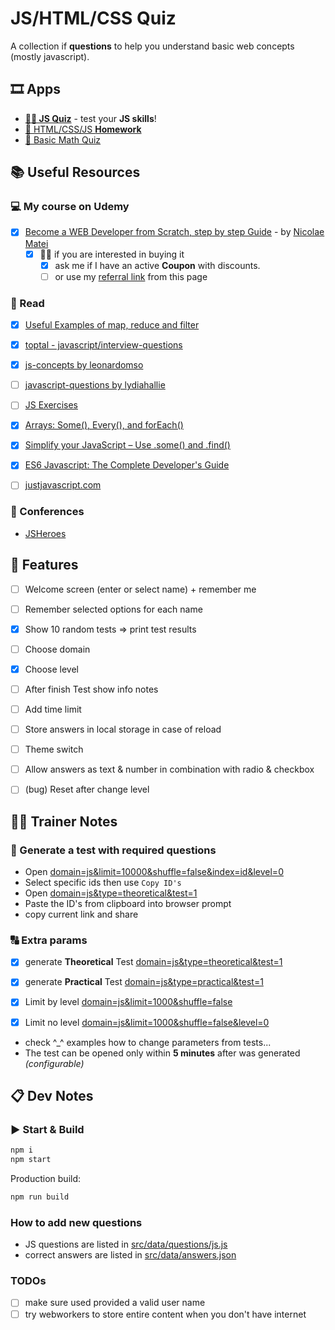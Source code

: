 # JS/HTML/CSS Quiz

A collection if **questions** to help you understand basic web concepts (mostly javascript).

## 🎞 Apps

- **[👩‍💻 JS Quiz](https://nmatei.github.io/simple-quiz-app/?domain=js&level=5)** - test your **JS skills**!
- [📗 HTML/CSS/JS **Homework**](https://nmatei.github.io/simple-quiz-app/?domain=js-homework&level=10)
- [🧮 Basic Math Quiz](https://nmatei.github.io/simple-quiz-app/?domain=math&level=22)

## 📚 Useful Resources

### ‍💻 My course on Udemy

- [x] [Become a WEB Developer from Scratch, step by step Guide](https://www.udemy.com/course/draft/4807874/?referralCode=DCED6F67EFF597AA11CE) - by [Nicolae Matei](https://nmatei.github.io/)
  - [x] 🙋‍♂️ if you are interested in buying it
    - [x] ask me if I have an active **Coupon** with discounts.
    - [ ] or use my [referral link](https://www.udemy.com/course/draft/4807874/?referralCode=DCED6F67EFF597AA11CE) from this page 

### 📖 Read

- [x] [Useful Examples of map, reduce and filter](https://link.medium.com/XezVbaWgNT)
- [x] [toptal - javascript/interview-questions](https://www.toptal.com/javascript/interview-questions)
- [x] [js-concepts by leonardomso](https://github.com/leonardomso/33-js-concepts#1-call-stack)
- [ ] [javascript-questions by lydiahallie](https://github.com/lydiahallie/javascript-questions/blob/master/README.md)
- [ ] [JS Exercises](https://ydkjs-exercises.com/)
- [x] [Arrays: Some(), Every(), and forEach()](https://levelup.gitconnected.com/javascript-array-some-vs-every-vs-foreach-knowledge-scoops-81dfe43369c6)
- [x] [Simplify your JavaScript – Use .some() and .find()](https://medium.com/poka-techblog/simplify-your-javascript-use-some-and-find-f9fb9826ddfd)
- [x] [ES6 Javascript: The Complete Developer's Guide](https://www.udemy.com/course/javascript-es6-tutorial/#overview)
- [ ] [justjavascript.com](https://justjavascript.com/)


### 🎥 Conferences

- [JSHeroes](https://www.youtube.com/c/JSHeroes)

## 💠 Features

- [ ] Welcome screen (enter or select name) + remember me
- [ ] Remember selected options for each name
- [x] Show 10 random tests => print test results
- [ ] Choose domain
- [x] Choose level
- [ ] After finish Test show info notes
- [ ] Add time limit
- [ ] Store answers in local storage in case of reload
- [ ] Theme switch
- [ ] Allow answers as text & number in combination with radio & checkbox
- [ ] (bug) Reset after change level


## 👨‍🏫 Trainer Notes

### 📃 Generate a test with required questions
- Open [domain=js&limit=10000&shuffle=false&index=id&level=0](https://nmatei.github.io/simple-quiz-app/?domain=js&limit=1000&shuffle=false&index=id&level=0)
- Select specific ids then use `Copy ID's`
- Open [domain=js&type=theoretical&test=1](https://nmatei.github.io/simple-quiz-app/?domain=js&type=theoretical&test=1)
- Paste the ID's from clipboard into browser prompt
- copy current link and share

### 🔠 Extra params

- [x] generate **Theoretical** Test [domain=js&type=theoretical&test=1](https://nmatei.github.io/simple-quiz-app/?domain=js&type=theoretical&test=1) 
- [x] generate **Practical** Test [domain=js&type=practical&test=1](https://nmatei.github.io/simple-quiz-app/?domain=js&type=practical&test=1) 
- [x] Limit by level [domain=js&limit=1000&shuffle=false](https://nmatei.github.io/simple-quiz-app/?domain=js&limit=100&shuffle=false)
- [x] Limit no level [domain=js&limit=1000&shuffle=false&level=0](https://nmatei.github.io/simple-quiz-app/?domain=js&limit=100&shuffle=false&level=0)


- check ^_^ examples how to change parameters from tests...
- The test can be opened only within **5 minutes** after was generated _(configurable)_

## 📋 Dev Notes

### ▶ Start & Build

```sh
npm i
npm start
```

Production build:

```sh
npm run build
```

### How to add new questions

- JS questions are listed in [src/data/questions/js.js](src/data/questions/js.js)
- correct answers are listed in [src/data/answers.json](src/data/answers.json)

### TODOs

- [ ] make sure used provided a valid user name
- [ ] try webworkers to store entire content when you don't have internet